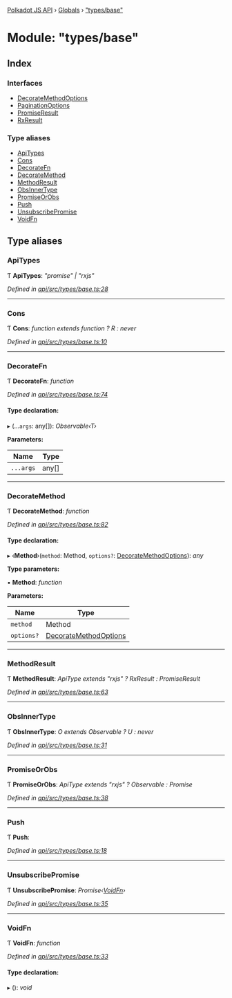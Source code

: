 [Polkadot JS API](../README.md) › [Globals](../globals.md) › ["types/base"](_types_base_.md)

# Module: "types/base"

## Index

### Interfaces

* [DecorateMethodOptions](../interfaces/_types_base_.decoratemethodoptions.md)
* [PaginationOptions](../interfaces/_types_base_.paginationoptions.md)
* [PromiseResult](../interfaces/_types_base_.promiseresult.md)
* [RxResult](../interfaces/_types_base_.rxresult.md)

### Type aliases

* [ApiTypes](_types_base_.md#apitypes)
* [Cons](_types_base_.md#cons)
* [DecorateFn](_types_base_.md#decoratefn)
* [DecorateMethod](_types_base_.md#decoratemethod)
* [MethodResult](_types_base_.md#methodresult)
* [ObsInnerType](_types_base_.md#obsinnertype)
* [PromiseOrObs](_types_base_.md#promiseorobs)
* [Push](_types_base_.md#push)
* [UnsubscribePromise](_types_base_.md#unsubscribepromise)
* [VoidFn](_types_base_.md#voidfn)

## Type aliases

###  ApiTypes

Ƭ **ApiTypes**: *"promise" | "rxjs"*

*Defined in [api/src/types/base.ts:28](https://github.com/polkadot-js/api/blob/76da2638c1/packages/api/src/types/base.ts#L28)*

___

###  Cons

Ƭ **Cons**: *function extends function ? R : never*

*Defined in [api/src/types/base.ts:10](https://github.com/polkadot-js/api/blob/76da2638c1/packages/api/src/types/base.ts#L10)*

___

###  DecorateFn

Ƭ **DecorateFn**: *function*

*Defined in [api/src/types/base.ts:74](https://github.com/polkadot-js/api/blob/76da2638c1/packages/api/src/types/base.ts#L74)*

#### Type declaration:

▸ (...`args`: any[]): *Observable‹T›*

**Parameters:**

Name | Type |
------ | ------ |
`...args` | any[] |

___

###  DecorateMethod

Ƭ **DecorateMethod**: *function*

*Defined in [api/src/types/base.ts:82](https://github.com/polkadot-js/api/blob/76da2638c1/packages/api/src/types/base.ts#L82)*

#### Type declaration:

▸ ‹**Method**›(`method`: Method, `options?`: [DecorateMethodOptions](../interfaces/_types_base_.decoratemethodoptions.md)): *any*

**Type parameters:**

▪ **Method**: *function*

**Parameters:**

Name | Type |
------ | ------ |
`method` | Method |
`options?` | [DecorateMethodOptions](../interfaces/_types_base_.decoratemethodoptions.md) |

___

###  MethodResult

Ƭ **MethodResult**: *ApiType extends "rxjs" ? RxResult<F> : PromiseResult<F>*

*Defined in [api/src/types/base.ts:63](https://github.com/polkadot-js/api/blob/76da2638c1/packages/api/src/types/base.ts#L63)*

___

###  ObsInnerType

Ƭ **ObsInnerType**: *O extends Observable<infer U> ? U : never*

*Defined in [api/src/types/base.ts:31](https://github.com/polkadot-js/api/blob/76da2638c1/packages/api/src/types/base.ts#L31)*

___

###  PromiseOrObs

Ƭ **PromiseOrObs**: *ApiType extends "rxjs" ? Observable<T> : Promise<T>*

*Defined in [api/src/types/base.ts:38](https://github.com/polkadot-js/api/blob/76da2638c1/packages/api/src/types/base.ts#L38)*

___

###  Push

Ƭ **Push**:

*Defined in [api/src/types/base.ts:18](https://github.com/polkadot-js/api/blob/76da2638c1/packages/api/src/types/base.ts#L18)*

___

###  UnsubscribePromise

Ƭ **UnsubscribePromise**: *Promise‹[VoidFn](_types_base_.md#voidfn)›*

*Defined in [api/src/types/base.ts:35](https://github.com/polkadot-js/api/blob/76da2638c1/packages/api/src/types/base.ts#L35)*

___

###  VoidFn

Ƭ **VoidFn**: *function*

*Defined in [api/src/types/base.ts:33](https://github.com/polkadot-js/api/blob/76da2638c1/packages/api/src/types/base.ts#L33)*

#### Type declaration:

▸ (): *void*
